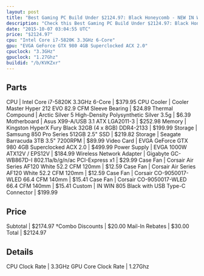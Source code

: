 ```yaml
---
layout: post
title: "Best Gaming PC Build Under $2124.97: Black Honeycomb - NEW IN WIN 805 USB Type A/C Case"
description: "Check this Best Gaming PC Build Under $2124.97: Black Honeycomb - NEW IN WIN 805 USB Type A/C Case. CPU: Intel Core i7-5820K 3.3GHz 6-Core, CPU Cooler: Cooler Master Hyper"
date: "2015-10-07 03:04:55 UTC"
price: "$2124.97"
cpu: "Intel Core i7-5820K 3.3GHz 6-Core"
gpu: "EVGA GeForce GTX 980 4GB Superclocked ACX 2.0"
cpuclock: "3.3GHz"
gpuclock: "1.27Ghz"
buildid: "/b/KVKZxr"
---
```


## Parts

CPU | Intel Core i7-5820K 3.3GHz 6-Core | $379.95
CPU Cooler | Cooler Master Hyper 212 EVO 82.9 CFM Sleeve Bearing | $24.89
Thermal Compound | Arctic Silver 5 High-Density Polysynthetic Silver 3.5g | $6.39
Motherboard | Asus X99-A/USB 3.1 ATX LGA2011-3 | $252.98
Memory | Kingston HyperX Fury Black 32GB (4 x 8GB) DDR4-2133 | $199.99
Storage | Samsung 850 Pro Series 512GB 2.5" SSD | $219.82
Storage | Seagate Barracuda 3TB 3.5" 7200RPM | $89.99
Video Card | EVGA GeForce GTX 980 4GB Superclocked ACX 2.0 | $499.99
Power Supply | EVGA 1000W ATX12V / EPS12V | $184.99
Wireless Network Adapter | Gigabyte GC-WB867D-I 802.11a/b/g/n/ac PCI-Express x1 | $29.99
Case Fan | Corsair Air Series AF120 White 52.2 CFM 120mm | $12.59
Case Fan | Corsair Air Series AF120 White 52.2 CFM 120mm | $12.59
Case Fan | Corsair CO-9050017-WLED 66.4 CFM 140mm | $15.41
Case Fan | Corsair CO-9050017-WLED 66.4 CFM 140mm | $15.41
Custom | IN WIN 805 Black with USB Type-C Connector | $199.99

## Price

Subtotal | $2174.97
†Combo Discounts | $20.00
Mail-In Rebates | $30.00
Total | $2124.97

## Details

CPU Clock Rate | 3.3GHz
GPU Core Clock Rate | 1.27Ghz